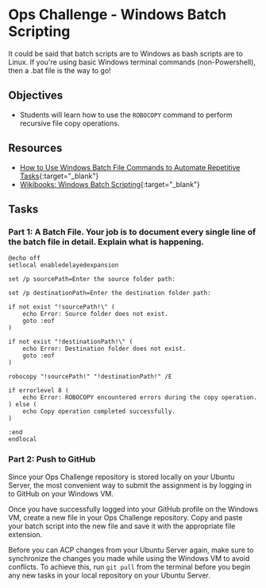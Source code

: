 # Ops Challenge - Windows Batch Scripting

It could be said that batch scripts are to Windows as bash scripts are to Linux. If you're using basic Windows terminal commands (non-Powershell), then a .bat file is the way to go!

## Objectives

- Students will learn how to use the `ROBOCOPY` command to perform recursive file copy operations.

## Resources

- [How to Use Windows Batch File Commands to Automate Repetitive Tasks](https://www.makeuseof.com/tag/use-windows-batch-file-commands-automate-repetitive-tasks/){:target="_blank"}
- [Wikibooks: Windows Batch Scripting](https://en.wikibooks.org/wiki/Windows_Batch_Scripting){:target="_blank"}

## Tasks

### Part 1: A Batch File. Your job is to document every single line of the batch file in detail. Explain what is happening.

```batch
@echo off
setlocal enabledelayedexpansion

set /p sourcePath=Enter the source folder path:

set /p destinationPath=Enter the destination folder path:

if not exist "!sourcePath!\" (
    echo Error: Source folder does not exist.
    goto :eof
)

if not exist "!destinationPath!\" (
    echo Error: Destination folder does not exist.
    goto :eof
)

robocopy "!sourcePath!" "!destinationPath!" /E

if errorlevel 8 (
    echo Error: ROBOCOPY encountered errors during the copy operation.
) else (
    echo Copy operation completed successfully.
)

:end
endlocal
```

### Part 2: Push to GitHub

Since your Ops Challenge repository is stored locally on your Ubuntu Server, the most convenient way to submit the assignment is by logging in to GitHub on your Windows VM.

Once you have successfully logged into your GitHub profile on the Windows VM, create a new file in your Ops Challenge repository. Copy and paste your batch script into the new file and save it with the appropriate file extension.

Before you can ACP changes from your Ubuntu Server again, make sure to synchronize the changes you made while using the Windows VM to avoid conflicts. To achieve this, run `git pull` from the terminal before you begin any new tasks in your local repository on your Ubuntu Server.


